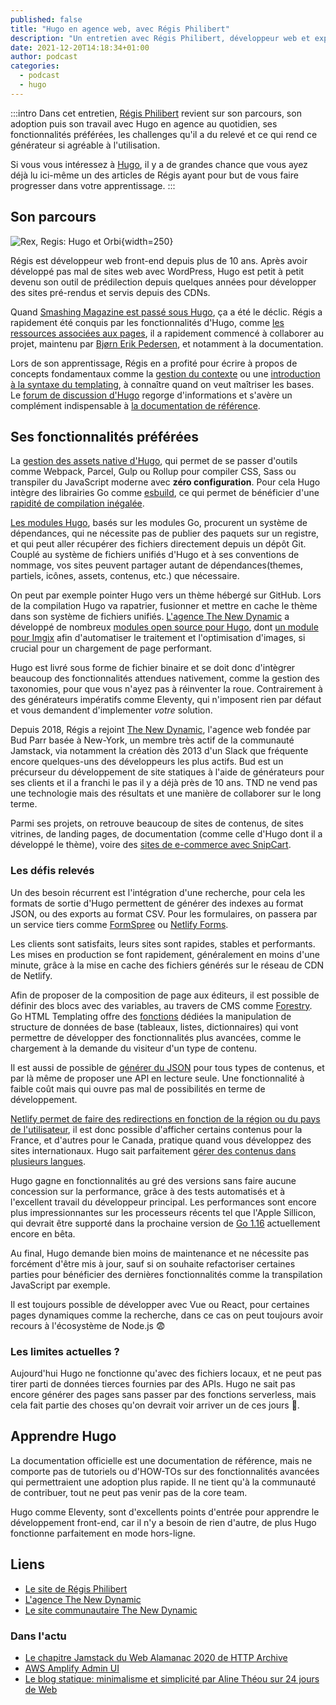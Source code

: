 ```yaml
---
published: false
title: "Hugo en agence web, avec Régis Philibert"
description: "Un entretien avec Régis Philibert, développeur web et expert du générateur de site statique Hugo."
date: 2021-12-20T14:18:34+01:00
author: podcast
categories:
  - podcast
  - hugo
---
```

:::intro
Dans cet entretien, [Régis Philibert](https://twitter.com/regisphilibert) revient sur son parcours, son adoption puis son travail avec Hugo en agence au quotidien, ses fonctionnalités préférées, les challenges qu'il a du relevé et ce qui rend ce
générateur si agréable à l'utilisation.

Si vous vous intéressez à [Hugo](/categories/hugo/), il y a de grandes chance que vous ayez déjà lu ici-même un des articles de Régis ayant pour but de vous faire progresser dans votre apprentissage.
:::

<!--
<iframe src="https://anchor.fm/jamstatic/embed/episodes/XXXX"  width="100%" frameborder="0" scrolling="no"></iframe>
-->

## Son parcours

![Rex, Regis: Hugo et Orbi](/images/regis-philibert.png "Régis Philibert"){width=250}

Régis est développeur web front-end depuis plus de 10 ans. Après avoir développé pas mal de sites web avec WordPress, Hugo est petit à petit devenu son outil de prédilection depuis quelques années pour développer des sites pré-rendus et servis depuis des CDNs.

Quand [Smashing Magazine est passé sous Hugo](page:post/smashing-mag-va-dix-fois-plus-vite), ça a été le déclic. Régis a rapidement été conquis par les fonctionnalités d'Hugo, comme [les ressources associées aux pages](https://regisphilibert.com/blog/2018/01/hugo-page-resources-and-how-to-use-them/), il a rapidement commencé à collaborer au projet, maintenu par [Bjørn Erik Pedersen](page:post/interview-hugo-lead-developer), et notamment à la documentation.

Lors de son apprentissage, Régis en a profité pour écrire à propos de concepts fondamentaux comme la [gestion du contexte](page:hugo-le-point-sur-le-contexte) ou une [introduction à la syntaxe du templating](page:post/de-wordpress-a-hugo-un-nouvel-etat-d-esprit), à connaître quand on veut maîtriser les bases. Le [forum de discussion d'Hugo](https://discourse.gohugo.io/) regorge d'informations et s'avère un complément indispensable à [la documentation de référence](https://gohugo.io/documentation/).

## Ses fonctionnalités préférées

La [gestion des assets native d'Hugo](page:post/hugo-asset-pipeline), qui permet de se passer d'outils comme Webpack, Parcel, Gulp ou Rollup pour compiler CSS, Sass ou transpiler du JavaScript moderne avec **zéro configuration**. Pour cela Hugo intègre des librairies Go comme [esbuild](https://esbuild.github.io/), ce qui permet de bénéficier d'une [rapidité de compilation inégalée](page:post/comparatif-performance-generateurs-de-site-statique).

[Les modules Hugo](page:post/tout-savoir-sur-les-modules-hugo), basés sur les modules Go,  procurent un système de dépendances, qui ne nécessite pas de publier des paquets sur un registre, et qui peut aller récupérer des fichiers directement depuis un dépôt Git. Couplé au système de fichiers unifiés d'Hugo et à ses conventions de nommage, vos sites peuvent partager autant de dépendances(themes, partiels, icônes, assets, contenus, etc.) que nécessaire.

On peut par exemple pointer Hugo vers un thème hébergé sur GitHub. Lors de la compilation Hugo va rapatrier, fusionner et mettre en cache le thème dans son système de fichiers unifiés. [L'agence The New Dynamic](https://www.thenewdynamic.com/) a développé de nombreux [modules open source pour Hugo](https://www.thenewdynamic.com/open-source/), dont [un module pour Imgix](https://www.thenewdynamic.com/article/hugo-module-imgix/) afin d'automatiser le traitement et l'optimisation d'images, si crucial pour un chargement de page performant.

Hugo est livré sous forme de fichier binaire et se doit donc d'intègrer beaucoup des fonctionnalités attendues nativement, comme la gestion des taxonomies, pour que vous n'ayez pas à réinventer la roue. Contrairement à des générateurs impératifs comme Eleventy, qui n'imposent rien par défaut et vous demandent d'implementer *votre* solution.

Depuis 2018, Régis a rejoint [The New Dynamic](https://www.thenewdynamic.com/), l'agence web fondée par Bud Parr basée à New-York, un membre très actif de la communauté Jamstack, via notamment la création dès 2013 d'un Slack que fréquente encore quelques-uns des développeurs les plus actifs. Bud est un précurseur du développement de site statiques à l'aide de générateurs pour ses clients et il a franchi le pas il y a déjà près de 10 ans. TND ne vend pas une technologie mais des résultats et une manière de collaborer sur le long terme.

Parmi ses projets, on retrouve beaucoup de sites de contenus, de sites vitrines, de landing pages, de documentation (comme celle d'Hugo dont il a développé le thème), voire des [sites de e-commerce avec SnipCart](page:post/un-site-ecommerce-statique-avec-hugo).

### Les défis relevés

Un des besoin récurrent est l'intégration d'une recherche, pour cela les formats de sortie d'Hugo permettent de générer des indexes au format JSON, ou des exports au format CSV. Pour les formulaires, on passera par un service tiers comme [FormSpree](https://formspree.io/) ou [Netlify Forms](https://www.netlify.com/products/forms/).

Les clients sont satisfaits, leurs sites sont rapides, stables et performants. Les mises en production se font rapidement, généralement en moins d'une minute, grâce à la mise en cache des fichiers générés sur le réseau de CDN de Netlify.

Afin de proposer de la composition de page aux éditeurs, il est possible de définir des blocs avec des variables, au travers de CMS comme [Forestry](https://www.forestry.io/docs/settings/fields/blocks/). Go HTML Templating offre des [fonctions](https://gohugo.io/functions/) dédiées la manipulation de structure de données de base (tableaux, listes, dictionnaires) qui vont permettre de développer des fonctionnalités plus avancées, comme le chargement à la demande du visiteur d'un type de contenu.

Il est aussi de possible de [générer du JSON](https://forestry.io/blog/build-a-json-api-with-hugo/) pour tous types de contenus, et par là même de proposer une API en lecture seule. Une fonctionnalité à faible coût mais qui ouvre pas mal de possibilités en terme de développement.

[Netlify permet de faire des redirections en fonction de la région ou du pays de l'utilisateur](https://www.netlify.com/blog/2020/10/30/easy-localization-with-netlify-redirects-and-rewrites/), il est donc possible d'afficher certains contenus pour la France, et d'autres pour le Canada, pratique quand vous développez des sites internationaux. Hugo sait parfaitement [gérer des contenus dans plusieurs langues](page:post/contenu-multilingue-avec-hugo).

Hugo gagne en fonctionnalités au gré des versions sans faire aucune concession sur la performance, grâce à des tests automatisés et à l'excellent travail du développeur principal. Les performances sont encore plus impressionnantes sur les processeurs récents tel que l'Apple Sillicon, qui devrait être supporté dans la prochaine version de [Go 1.16](https://tip.golang.org/doc/go1.16) actuellement encore en bêta.

Au final, Hugo demande bien moins de maintenance et ne nécessite pas forcément d'être mis à jour, sauf si on souhaite refactoriser certaines parties pour bénéficier des dernières fonctionnalités comme la transpilation JavaScript par exemple.

Il est toujours possible de développer avec Vue ou React, pour certaines pages dynamiques comme la recherche, dans ce cas on peut toujours avoir recours à l'écosystème de Node.js 😨

### Les limites actuelles ?

Aujourd'hui Hugo ne fonctionne qu'avec des fichiers locaux, et ne peut pas tirer parti de données tierces fournies par des APIs. Hugo ne sait pas encore générer des pages sans passer par des fonctions serverless, mais cela fait partie des choses qu'on devrait voir arriver un de ces jours 🤞.

## Apprendre Hugo

La documentation officielle est une documentation de référence, mais ne comporte pas de tutoriels ou d'HOW-TOs sur des fonctionnalités avancées qui permettraient une adoption plus rapide. Il ne tient qu'à la communauté de contribuer, tout ne peut pas venir pas de la core team.

Hugo comme Eleventy, sont d'excellents points d'entrée pour apprendre le développement front-end, car il n'y a besoin de rien d'autre, de plus Hugo fonctionne parfaitement en mode hors-ligne.

## Liens

- [Le site de Régis Philibert](https://regisphilibert.com/)
- [L'agence The New Dynamic](https://www.thenewdynamic.com/)
- [Le site communautaire The New Dynamic](https://www.tnd.dev/)

### Dans l'actu

- [Le chapitre Jamstack du Web Alamanac 2020 de HTTP Archive](https://almanac.httparchive.org/en/2020/jamstack)
- [AWS Amplify Admin UI](https://aws.amazon.com/fr/blogs/aws/aws-amplify-admin-ui-helps-you-develop-app-backends-no-cloud-experience-required/)
- [Le blog statique: minimalisme et simplicité par Aline Théou sur 24 jours de Web](https://www.24joursdeweb.fr/2020/blog-statique-minimalisme-et-simplicite/)
